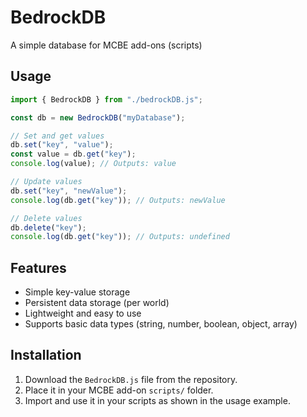 # BedrockDB
A simple database for MCBE add-ons (scripts)

## Usage

``` js
import { BedrockDB } from "./bedrockDB.js";

const db = new BedrockDB("myDatabase");

// Set and get values
db.set("key", "value");
const value = db.get("key");
console.log(value); // Outputs: value

// Update values
db.set("key", "newValue");
console.log(db.get("key")); // Outputs: newValue

// Delete values
db.delete("key");
console.log(db.get("key")); // Outputs: undefined

```

## Features
- Simple key-value storage
- Persistent data storage (per world)
- Lightweight and easy to use
- Supports basic data types (string, number, boolean, object, array)

## Installation
1. Download the `BedrockDB.js` file from the repository.
2. Place it in your MCBE add-on `scripts/` folder.
3. Import and use it in your scripts as shown in the usage example.


